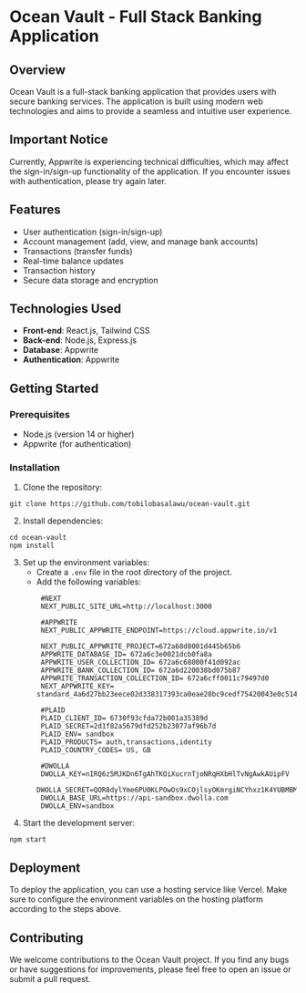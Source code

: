 # Ocean Vault - Full Stack Banking Application

## Overview
Ocean Vault is a full-stack banking application that provides users with secure banking services. The application is built using modern web technologies and aims to provide a seamless and intuitive user experience.

## Important Notice
Currently, Appwrite is experiencing technical difficulties, which may affect the sign-in/sign-up functionality of the application. If you encounter issues with authentication, please try again later.

## Features
- User authentication (sign-in/sign-up)
- Account management (add, view, and manage bank accounts)
- Transactions (transfer funds)
- Real-time balance updates
- Transaction history
- Secure data storage and encryption

## Technologies Used
- **Front-end**: React.js, Tailwind CSS
- **Back-end**: Node.js, Express.js
- **Database**: Appwrite
- **Authentication**: Appwrite

## Getting Started

### Prerequisites
- Node.js (version 14 or higher)
- Appwrite (for authentication)

### Installation
1. Clone the repository:
```
git clone https://github.com/tobilobasalawu/ocean-vault.git
```
2. Install dependencies:
```
cd ocean-vault
npm install
```
3. Set up the environment variables:
   - Create a `.env` file in the root directory of the project.
   - Add the following variables:
     ```
      #NEXT
      NEXT_PUBLIC_SITE_URL=http://localhost:3000
      
      #APPWRITE
      NEXT_PUBLIC_APPWRITE_ENDPOINT=https://cloud.appwrite.io/v1
      
      NEXT_PUBLIC_APPWRITE_PROJECT=672a68d8001d445b65b6
      APPWRITE_DATABASE_ID= 672a6c3e0021dcb0fa8a
      APPWRITE_USER_COLLECTION_ID= 672a6c68000f41d092ac
      APPWRITE_BANK_COLLECTION_ID= 672a6d220038bd075b87
      APPWRITE_TRANSACTION_COLLECTION_ID= 672a6cff0011c79497d0
      NEXT_APPWRITE_KEY= standard_4a6d27bb23eece02d338317393ca0eae20bc9cedf75420043e0c514a3af1d15e8cce63a30f6e18bf570822d6ea3a7f4f0cd079625ab47f8f6824e9884792b09a470c1015ec0c2c65b6e2e14c0ccb94180c5ad823985f0088c26c8640537247e1628441c3c9c2e71823e0c4c7d9175a1a8f1000b2f89d72713c8862b3bd26e403
      
      #PLAID
      PLAID_CLIENT_ID= 6730f93cfda72b001a35389d
      PLAID_SECRET=2d1f82a5679dfd252b23077af96b7d
      PLAID_ENV= sandbox
      PLAID_PRODUCTS= auth,transactions,identity
      PLAID_COUNTRY_CODES= US, GB
      
      #DWOLLA
      DWOLLA_KEY=nIRQ6z5MJKDn6TgAhTKOiXucrnTjoNRqHXbHlTvNgAwkAUipFV
      DWOLLA_SECRET=QOR8dylYme6PU0KLPOwOs9xCOjlsyOKmrgiNCYhxz1K4YUBMBM
      DWOLLA_BASE_URL=https://api-sandbox.dwolla.com
      DWOLLA_ENV=sandbox

     ```
4. Start the development server:
```
npm start
```

## Deployment
To deploy the application, you can use a hosting service like Vercel. Make sure to configure the environment variables on the hosting platform according to the steps above.


## Contributing
We welcome contributions to the Ocean Vault project. If you find any bugs or have suggestions for improvements, please feel free to open an issue or submit a pull request.
